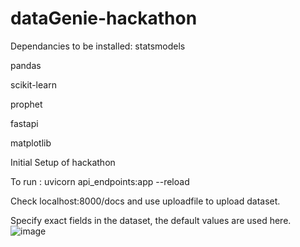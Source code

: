 # dataGenie-hackathon

Dependancies to be installed:
statsmodels

pandas

scikit-learn

prophet

fastapi

matplotlib

Initial Setup of hackathon

To run : uvicorn api_endpoints:app --reload

Check localhost:8000/docs and use uploadfile to upload dataset. 

Specify exact fields in the dataset, the default values are used here.
![image](https://user-images.githubusercontent.com/76225835/224473187-2c3dec1b-d9c6-47d3-b889-b65b5c317c5b.png)

